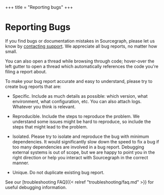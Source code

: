 +++
title = "Reporting bugs"
+++

# Reporting Bugs

If you find bugs or documentation mistakes in Sourcegraph, please let us know by
[contacting support](mailto:support@sourcegraph.com). We appreciate all
bug reports, no matter how small.

You can also open a thread while browsing through code; hover-over the left gutter
to open a thread which automatically references the code you're filing a report about.

To make your bug report accurate and easy to understand, please try to create bug reports that are:

- Specific. Include as much details as possible: which version, what environment, what configuration, etc. You can also attach logs. Whatever you think is relevant.

- Reproducible. Include the steps to reproduce the problem. We understand some issues might be hard to reproduce, so include the steps that might lead to the problem.

- Isolated. Please try to isolate and reproduce the bug with minimum dependencies. It would significantly slow down the speed to fix a bug if too many dependencies are involved in a bug report. Debugging external systems is out of scope, but we are happy to point you in the right direction or help you interact with Sourcegraph in the correct manner.

- Unique. Do not duplicate existing bug report.

See our [troubleshooting FAQ]{{< relref "troubleshooting/faq.md" >}} for useful debugging information.
